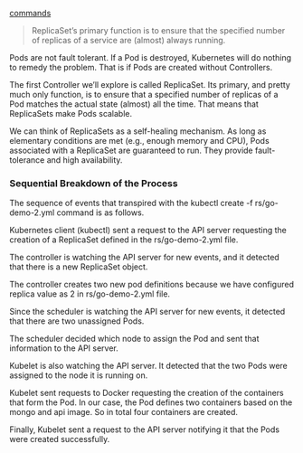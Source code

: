 [commands](https://gist.github.com/vfarcic/f6588da3d1c8a82100a81709295d4a93)

> ReplicaSet’s primary function is to ensure that the specified number of replicas of a service are (almost) always running.

Pods are not fault tolerant. If a Pod is destroyed, Kubernetes will do nothing to remedy the problem. That is if Pods are created without Controllers.

The first Controller we’ll explore is called ReplicaSet. 
Its primary, and pretty much only function, is to ensure that a specified number of replicas of a Pod matches the actual state (almost) all the time. 
That means that ReplicaSets make Pods scalable.

We can think of ReplicaSets as a self-healing mechanism. 
As long as elementary conditions are met (e.g., enough memory and CPU), Pods associated with a ReplicaSet are guaranteed to run. 
They provide fault-tolerance and high availability.

### Sequential Breakdown of the Process 
The sequence of events that transpired with the kubectl create -f rs/go-demo-2.yml command is as follows.

Kubernetes client (kubectl) sent a request to the API server requesting the creation of a ReplicaSet defined in the rs/go-demo-2.yml file.

The controller is watching the API server for new events, and it detected that there is a new ReplicaSet object.

The controller creates two new pod definitions because we have configured replica value as 2 in rs/go-demo-2.yml file.

Since the scheduler is watching the API server for new events, it detected that there are two unassigned Pods.

The scheduler decided which node to assign the Pod and sent that information to the API server.

Kubelet is also watching the API server. It detected that the two Pods were assigned to the node it is running on.

Kubelet sent requests to Docker requesting the creation of the containers that form the Pod. In our case, the Pod defines two containers based on the mongo and api image. So in total four containers are created.

Finally, Kubelet sent a request to the API server notifying it that the Pods were created successfully.
